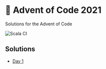# 🎄 Advent of Code 2021
Solutions for the Advent of Code

![Scala CI](https://github.com/tlmnb/advent_of_code_2020/workflows/Scala%20CI/badge.svg)

## Solutions
- [Day 1](https://github.com/tlmnb/advent_of_code_2021/blob/main/src/main/scala/io/dolcefarniente/Day1.scala)